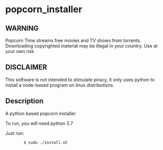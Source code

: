 # popcorn_installer

## WARNING


Popcorn Time streams free movies and TV shows from torrents. Downloading copyrighted material may be illegal in your country. Use at your own risk

## DISCLAIMER

This software is not intended to stimulate piracy, it only uses python to install a node-based program on linux distributions.


## Description

A python based popcorn installer

To run, you will need python 3.7

Just run:

```bash
        $ sudo ./install.sh
```